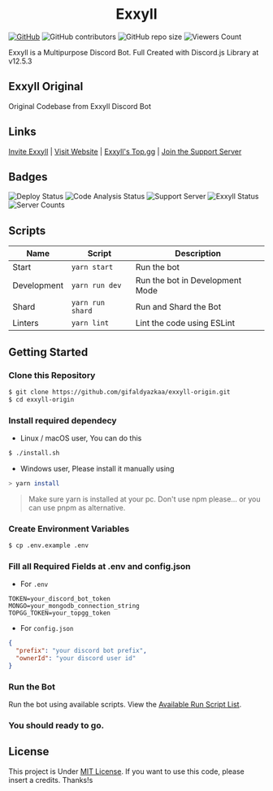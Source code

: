 <h1 align="center">Exxyll</h1>

[![GitHub](https://img.shields.io/github/license/gifaldyazkaa/exxyll-origin?style=for-the-badge)](LICENSE) ![GitHub contributors](https://img.shields.io/github/contributors/gifaldyazkaa/exxyll-origin?style=for-the-badge) ![GitHub repo size](https://img.shields.io/github/repo-size/gifaldyazkaa/exxyll-origin?style=for-the-badge) ![Viewers Count](https://visitor-badges.glitch.me?username=gifaldyazkaa&repo=exxyll-origin&label=Views&style=for-the-badge&color=%23457BFF&token=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&contentType=svg)

Exxyll is a Multipurpose Discord Bot. Full Created with Discord.js Library at v12.5.3

## Exxyll Original

Original Codebase from Exxyll Discord Bot

## Links

[Invite Exxyll](https://discord.com/oauth2/authorize?client_id=848232775798226996&permissions=1077226614&scope=bot) | [Visit Website](https://exxyll.github.io) | [Exxyll's Top.gg](https://top.gg/bot/848232775798226996) | [Join the Support Server](https://discord.gg/j2MfuWySfD)

## Badges

![Deploy Status](https://github.com/gifaldyazkaa/exxyll-origin/actions/workflows/deploy.yml/badge.svg) ![Code Analysis Status](https://github.com/gifaldyazkaa/exxyll-origin/actions/workflows/analysis.yml/badge.svg) ![Support Server](https://img.shields.io/discord/849130218975526922?logo=discord) ![Exxyll Status](https://top.gg/api/widget/status/848232775798226996.svg) ![Server Counts](https://top.gg/api/widget/servers/848232775798226996.svg)

## Scripts

| Name        | Script           | Description                     |
| ----------- | ---------------- | ------------------------------- |
| Start       | `yarn start`     | Run the bot                     |
| Development | `yarn run dev`   | Run the bot in Development Mode |
| Shard       | `yarn run shard` | Run and Shard the Bot           |
| Linters     | `yarn lint`      | Lint the code using ESLint      |

## Getting Started

### Clone this Repository

```bash
$ git clone https://github.com/gifaldyazkaa/exxyll-origin.git
$ cd exxyll-origin
```

### Install required dependecy

- Linux / macOS user, You can do this

```bash
$ ./install.sh
```

- Windows user, Please install it manually using

```bash
> yarn install
```

> Make sure yarn is installed at your pc. Don't use npm please... or you can use pnpm as alternative.

### Create Environment Variables


```bash
$ cp .env.example .env
```

### Fill all Required Fields at .env and config.json

- For `.env`

```
TOKEN=your_discord_bot_token
MONGO=your_mongodb_connection_string
TOPGG_TOKEN=your_topgg_token
```

- For `config.json`

```json
{
  "prefix": "your discord bot prefix",
  "ownerId": "your discord user id"
}
```

### Run the Bot

Run the bot using available scripts. View the [Available Run Script List](#scripts).

### You should ready to go.

## License

This project is Under [MIT License](LICENSE). If you want to use this code, please insert a credits. Thanks!s
